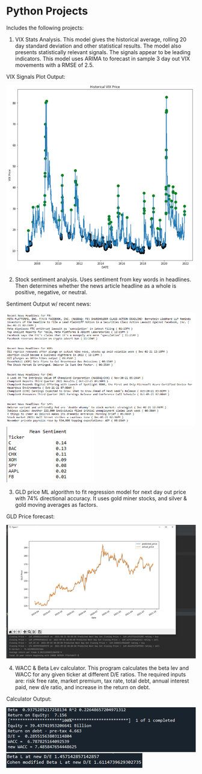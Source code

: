 # Python Projects
Includes the following projects:
1. VIX Stats Analysis.  This model gives the historical average, rolling 20 day standard deviation and other statistical results. The model also presents statistically relevant signals. The signals appear to be leading indicators. This model uses ARIMA to forecast in sample 3 day out VIX movements with a RMSE of 2.5.

VIX Signals Plot Output:

![alt text](https://github.com/alecbockelman/Python-projects/blob/main/VIX/VIX%20Output/VIX_signals.png)


2. Stock sentiment analysis. Uses sentiment from key words in headlines. Then determines whether the news article headline as a whole is positive, negative, or neutral.

Sentiment Output w/ recent news:

![alt text](https://github.com/alecbockelman/Python-projects/blob/main/Stock%20Sentiment%20Project/Output/Recent%20News.png)
![alt text](https://github.com/alecbockelman/Python-projects/blob/main/Stock%20Sentiment%20Project/Output/Mean%20Sentiment.png)



3. GLD price ML algorithm to fit regression model for next day out price with 74% directional accuracy. It uses gold miner stocks, and silver & gold moving averages as factors.

GLD Price forecast:

![alt text](https://github.com/alecbockelman/Python-projects/blob/main/GLD%20ML%20Project/GLD%20Output/GLD%20tested%20outputs.png)



4. WACC & Beta Lev calculator. This program calculates the beta lev and WACC for any given ticker at different D/E ratios. The required inputs are:  risk free rate, market premium, tax rate, total debt, annual interest paid, new d/e ratio, and increase in the return on debt.

Calculator Output:

![alt text](https://github.com/alecbockelman/Python-projects/blob/main/WACC%20%26%20BetaLev%20Calculator/WACC%20Calc%20Output.png)
![alt text](https://github.com/alecbockelman/Python-projects/blob/main/WACC%20%26%20BetaLev%20Calculator/Beta%20Lev%20Output.png)

